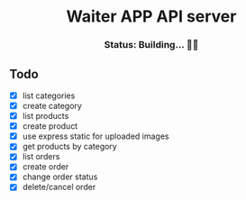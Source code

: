 <div align="center">
    <h1>Waiter APP API server</h1>
    <h3>Status: Building... 👷🚧</h3>
 </div>

## Todo

- [x] list categories
- [x] create category
- [x] list products
- [x] create product
- [x] use express static for uploaded images
- [x] get products by category
- [x] list orders
- [x] create order
- [x] change order status
- [x] delete/cancel order
